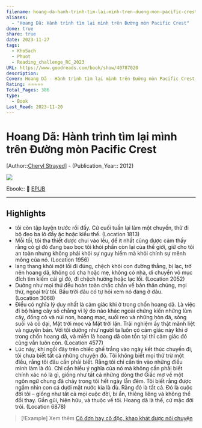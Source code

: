 ```yaml
---
filename: hoang-da-hanh-trinh-tim-lai-minh-tren-duong-mon-pacific-crest
aliases:
  - "Hoang Dã: Hành trình tìm lại mình trên Đường mòn Pacific Crest"
done: true
share: true
date: 2023-11-27
tags:
  - KhoSach
  - Phuot
  - Reading_challenge_RC_2023
URL: https://www.goodreads.com/book/show/40787020
description: 
Cover: Hoang Dã - Hành trình tìm lại mình trên Đường mòn Pacific Crest-1699873665090.jpeg
Rating: ⭐⭐⭐⭐⭐
Total_Pages: 386
type:
  - Book
Last_Read: 2023-11-20
---
```


# Hoang Dã: Hành trình tìm lại mình trên Đường mòn Pacific Crest
[Author::[Cheryl Strayed](Cheryl%20Strayed.md)] - (Publication_Year:: 2012)

![](https://i.imgur.com/9OQWgFu.png)

Ebook:: 📘 [EPUB](https://onedrive.live.com/dowwnload?resid=E92BC60129512289%21172&authkey=!AC60bCVJF5bX4I4)

---

## Highlights
- tôi còn tập luyện trước rồi đấy. Cứ cuối tuần lại làm một chuyến, thử đi bộ đeo ba lô đầy ặc hoặc kiểu thế. (Location 1813)
- Mỗi tối, tôi tha thiết được chui vào lều, để ít nhất cũng được cảm thấy rằng có gì đó đang bao bọc tôi khỏi phần còn lại của thế giới, giữ cho tôi an toàn nhưng không phải khỏi sự nguy hiểm mà khỏi chính sự mênh mông của nó. (Location 1956)
- lang thang khỏi một lối đi đúng, chệch khỏi con đường thẳng, bị lạc, trở nên hoang dã, không có cha hoặc mẹ, không có nhà, di chuyển vô mục đích tìm kiếm cái gì đó, đi chệch hướng hoặc lạc lối. (Location 2052)
- Dường như mọi thứ đều hoàn toàn chắc chắn về bản thân chúng, mọi thứ, ngoại trừ tôi. Bầu trời đâu có tự hỏi xem nó đang ở đâu. (Location 3068)
- Điều có nghĩa lý duy nhất là cảm giác khi ở trong chốn hoang dã. Là việc đi bộ hàng cây số chẳng vì lý do nào khác ngoài chứng kiến những lùm cây, đồng cỏ và núi non, hoang mạc, suối reo và những hòn đá, sông suối và cỏ dại, Mặt trời mọc và Mặt trời lặn. Trải nghiệm ấy thật mãnh liệt và nguyên bản. Với tôi dường như người ta luôn có cảm giác này khi ở trong chốn hoang dã, và miễn là hoang dã còn tồn tại thì cảm giác đó cũng vẫn luôn còn. (Location 4577)
- Lúc này, khi ngồi đây trên chiếc ghế trắng vào ngày kết thúc chuyến đi, tôi chưa biết tất cả những chuyện đó. Tôi không biết mọi thứ trừ một điều, rằng tôi đâu cần phải biết. Rằng tôi chỉ cần tin vào những điều mình làm là đủ. Chỉ cần hiểu ý nghĩa của nó mà không cần phải biết chính xác nó là gì, giống như tất cả những dòng thơ Giấc mơ về một ngôn ngữ chung đã chảy trong tôi hết ngày lẫn đêm. Tôi biết rằng được ngắm nhìn con cá dưới mặt nước kia là đủ. Rằng đó là tất cả. Đó là cuộc đời tôi – giống như tất cả mọi cuộc đời, bí ẩn, thiêng liêng và không thể đổi thay. Gần gũi, hiện hữu, và thuộc về tôi. Hoang dã là thế, cứ mặc đời trôi. (Location 6878)

> [!Example] Xem thêm
> [Cô đơn hay cô độc, khao khát được nói chuyện](./co-don-hay-co-doc-khao-khat-duoc-noi-chuyen.md)